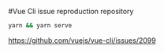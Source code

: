 #Vue Cli issue reproduction repository

```bash
yarn && yarn serve
```

https://github.com/vuejs/vue-cli/issues/2099
